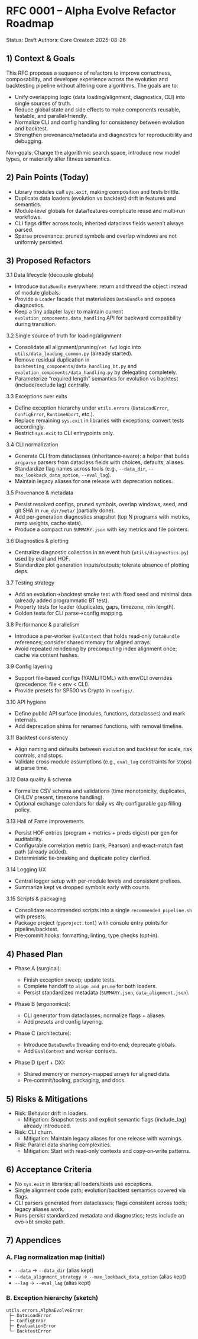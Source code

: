 # RFC 0001 – Alpha Evolve Refactor Roadmap

Status: Draft
Authors: Core
Created: 2025-08-26

## 1) Context & Goals

This RFC proposes a sequence of refactors to improve correctness, composability, and developer experience across the evolution and backtesting pipeline without altering core algorithms. The goals are to:

- Unify overlapping logic (data loading/alignment, diagnostics, CLI) into single sources of truth.
- Reduce global state and side effects to make components reusable, testable, and parallel‑friendly.
- Normalize CLI and config handling for consistency between evolution and backtest.
- Strengthen provenance/metadata and diagnostics for reproducibility and debugging.

Non‑goals: Change the algorithmic search space, introduce new model types, or materially alter fitness semantics.

## 2) Pain Points (Today)

- Library modules call `sys.exit`, making composition and tests brittle.
- Duplicate data loaders (evolution vs backtest) drift in features and semantics.
- Module‑level globals for data/features complicate reuse and multi‑run workflows.
- CLI flags differ across tools; inherited dataclass fields weren’t always parsed.
- Sparse provenance: pruned symbols and overlap windows are not uniformly persisted.

## 3) Proposed Refactors

3.1 Data lifecycle (decouple globals)
- Introduce `DataBundle` everywhere: return and thread the object instead of module globals.
- Provide a `Loader` facade that materializes `DataBundle` and exposes diagnostics.
- Keep a tiny adapter layer to maintain current `evolution_components.data_handling` API for backward compatibility during transition.

3.2 Single source of truth for loading/alignment
- Consolidate all alignment/pruning/`ret_fwd` logic into `utils/data_loading_common.py` (already started).
- Remove residual duplication in `backtesting_components/data_handling_bt.py` and `evolution_components/data_handling.py` by delegating completely.
- Parameterize “required length” semantics for evolution vs backtest (include/exclude lag) centrally.

3.3 Exceptions over exits
- Define exception hierarchy under `utils.errors` (`DataLoadError`, `ConfigError`, `RuntimeAbort`, etc.).
- Replace remaining `sys.exit` in libraries with exceptions; convert tests accordingly.
- Restrict `sys.exit` to CLI entrypoints only.

3.4 CLI normalization
- Generate CLI from dataclasses (inheritance‑aware): a helper that builds `argparse` parsers from dataclass fields with choices, defaults, aliases.
- Standardize flag names across tools (e.g., `--data_dir`, `--max_lookback_data_option`, `--eval_lag`).
- Maintain legacy aliases for one release with deprecation notices.

3.5 Provenance & metadata
- Persist resolved configs, pruned symbols, overlap windows, seed, and git SHA in `run_dir/meta/` (partially done).
- Add per‑generation diagnostics snapshot (top N programs with metrics, ramp weights, cache stats).
- Produce a compact run `SUMMARY.json` with key metrics and file pointers.

3.6 Diagnostics & plotting
- Centralize diagnostic collection in an event hub (`utils/diagnostics.py`) used by eval and HOF.
- Standardize plot generation inputs/outputs; tolerate absence of plotting deps.

3.7 Testing strategy
- Add an evolution→backtest smoke test with fixed seed and minimal data (already added programmatic BT test).
- Property tests for loader (duplicates, gaps, timezone, min length).
- Golden tests for CLI parse→config mapping.

3.8 Performance & parallelism
- Introduce a per‑worker `EvalContext` that holds read‑only `DataBundle` references; consider shared memory for aligned arrays.
- Avoid repeated reindexing by precomputing index alignment once; cache via content hashes.

3.9 Config layering
- Support file‑based configs (YAML/TOML) with env/CLI overrides (precedence: file < env < CLI).
- Provide presets for SP500 vs Crypto in `configs/`.

3.10 API hygiene
- Define public API surface (modules, functions, dataclasses) and mark internals.
- Add deprecation shims for renamed functions, with removal timeline.

3.11 Backtest consistency
- Align naming and defaults between evolution and backtest for scale, risk controls, and stops.
- Validate cross‑module assumptions (e.g., `eval_lag` constraints for stops) at parse time.

3.12 Data quality & schema
- Formalize CSV schema and validations (time monotonicity, duplicates, OHLCV present, timezone handling).
- Optional exchange calendars for daily vs 4h; configurable gap filling policy.

3.13 Hall of Fame improvements
- Persist HOF entries (program + metrics + preds digest) per gen for auditability.
- Configurable correlation metric (rank, Pearson) and exact‑match fast path (already added).
- Deterministic tie‑breaking and duplicate policy clarified.

3.14 Logging UX
- Central logger setup with per‑module levels and consistent prefixes.
- Summarize kept vs dropped symbols early with counts.

3.15 Scripts & packaging
- Consolidate recommended scripts into a single `recommended_pipeline.sh` with presets.
- Package project (`pyproject.toml`) with console entry points for pipeline/backtest.
- Pre‑commit hooks: formatting, linting, type checks (opt‑in).

## 4) Phased Plan

- Phase A (surgical):
  - Finish exception sweep; update tests.
  - Complete handoff to `align_and_prune` for both loaders.
  - Persist standardized metadata (`SUMMARY.json`, `data_alignment.json`).

- Phase B (ergonomics):
  - CLI generator from dataclasses; normalize flags + aliases.
  - Add presets and config layering.

- Phase C (architecture):
  - Introduce `DataBundle` threading end‑to‑end; deprecate globals.
  - Add `EvalContext` and worker contexts.

- Phase D (perf + DX):
  - Shared memory or memory‑mapped arrays for aligned data.
  - Pre‑commit/tooling, packaging, and docs.

## 5) Risks & Mitigations

- Risk: Behavior drift in loaders.
  - Mitigation: Snapshot tests and explicit semantic flags (include_lag) already introduced.
- Risk: CLI churn.
  - Mitigation: Maintain legacy aliases for one release with warnings.
- Risk: Parallel data sharing complexities.
  - Mitigation: Start with read‑only contexts and copy‑on‑write patterns.

## 6) Acceptance Criteria

- No `sys.exit` in libraries; all loaders/tests use exceptions.
- Single alignment code path; evolution/backtest semantics covered via flags.
- CLI parsers generated from dataclasses; flags consistent across tools; legacy aliases work.
- Runs persist standardized metadata and diagnostics; tests include an evo→bt smoke path.

## 7) Appendices

### A. Flag normalization map (initial)

- `--data` → `--data_dir` (alias kept)
- `--data_alignment_strategy` → `--max_lookback_data_option` (alias kept)
- `--lag` → `--eval_lag` (alias kept)

### B. Exception hierarchy (sketch)

```text
utils.errors.AlphaEvolveError
 ├─ DataLoadError
 ├─ ConfigError
 ├─ EvaluationError
 └─ BacktestError
```

